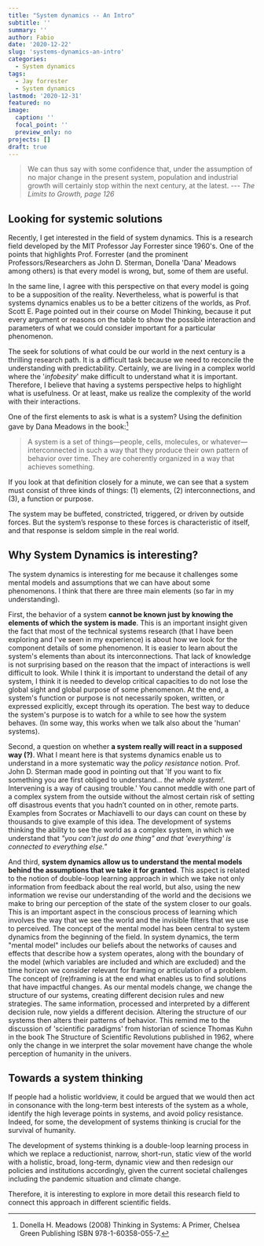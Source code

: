 ```yaml
---
title: "System dynamics -- An Intro"
subtitle: ''
summary: ''
author: Fabio
date: '2020-12-22'
slug: 'systems-dynamics-an-intro'
categories:
  - System dynamics
tags:
  - Jay forrester
  - System dynamics
lastmod: '2020-12-31'
featured: no
image:
  caption: ''
  focal_point: ''
  preview_only: no
projects: []
draft: true
---
```



 >We can thus say with some confidence that, under the assumption of no major change in the present system, population and industrial growth will certainly stop within the next century, at the latest. --- *The Limits to Growth, page 126*


## Looking for systemic solutions

Recently, I get interested in the field of system dynamics. 
This is a research field developed by the MIT Professor Jay Forrester since 1960's. 
One of the points that highlights Prof. Forrester (and the prominent Professors/Researchers as John D. Sterman, Donella 'Dana' Meadows among others) is that every model is wrong, but, some of them are useful.

In the same line, I agree with this perspective on that every model is going to be a supposition of the reality. Nevertheless, what is powerful is that systems dynamics enables us to be a better citizens of the worlds, as Prof. Scott E. Page pointed out in their course on Model Thinking, because it  put every argument or reasons on the table to show the possible interaction and parameters of what we could consider important for a particular phenomenon.

The seek for solutions of what could be our world in the next century is a thrilling research path. It is a difficult task because we need to reconcile the understanding with predictability. 
Certainly, we are living in a complex world where the '*infobesity*' make difficult to understand what it is important. 
Therefore, I believe that having a systems perspective helps to highlight what is usefulness.
Or at least, make us realize the complexity of the world with their interactions. 

One of the first elements to ask is what is a system?
Using the definition gave by Dana Meadows in the book:[^1] 
>A system is a set of things—people, cells, molecules, or whatever—interconnected in such a way that they produce their own pattern of behavior over time.
They are coherently organized in a way that achieves something. 

If you look at that definition closely for a minute, we can see that a system must consist of three kinds of things: (1) elements, (2) interconnections, and (3), a function or purpose.

The system may be buffeted, constricted, triggered, or driven by outside forces. 
But the system’s response to these forces is characteristic of itself, and that response is seldom simple in the real world.

## Why System Dynamics is interesting?

The system dynamics is interesting for me because it challenges some mental models and assumptions that we can have about some phenomenons.
I think that there are three main elements (so far in my understanding). 

First, the behavior of a system **cannot be known just by knowing the elements of which the system is made**.
This is an important insight given the fact that most of the technical systems research (that I have been exploring and I've seen in my experience) is about how we look for the component details of some phenomenon.
It is easier to learn about the system's elements than about its interconnections.
That lack of knowledge is not surprising based on the reason that the impact of interactions is well difficult to look.
While I think it is important to understand the detail of any system, 
I think it is needed to develop critical capacities to do not lose the global sight and global purpose of some phenomenon. 
At the end, a system's function or purpose is not necessarily spoken, written, or expressed explicitly, except through its operation. 
The best way to deduce the system's purpose is to watch for a while to see how the system behaves.
(In some way, this works when we talk also about the 'human' systems).

Second, a question on whether **a system really will react in a supposed way (?)**. 
What I meant here is that systems dynamics enable us to understand in a more systematic way the *policy resistance* notion. 
Prof. John D. Sterman made good in pointing out that 'If you want to fix something you are first obliged to understand... *the whole system!*. Intervening is a way of causing trouble.'
You cannot meddle with one part of a complex system from the outside without the almost certain risk of setting off disastrous events that you hadn’t counted on in other, remote parts. 
Examples from Socrates or Machiavelli to our days can count on these by thousands to give example of this idea. 
The development of systems thinking the ability to see the world as a complex system, in which we understand that *"you can't just do one thing" and that 'everything' is connected to everything else."*

And third, **system dynamics allow us to understand the mental models behind the assumptions that we take it for granted**.
This aspect is related to the notion of double-loop learning approach in which we take not only  information from feedback about the real world, but also, using the new information we revise our understanding of the world and the decisions we make to bring our perception of the state of the system closer to our goals.
This is an important aspect in the conscious process of learning which involves the way  that we see the world and the invisible filters that we use to perceived. 
The concept of the mental model has been central to system dynamics from the beginning of the field. 
In system dynamics, the term "mental model" includes our beliefs about the networks of causes and effects that describe how a system operates, along with the boundary of the model (which variables are included and which are excluded) and the time horizon we consider relevant for framing or articulation of a problem.
The concept of (re)framing is at the end what enables us to find solutions that have impactful changes. As our mental models change, we change the structure of our systems, creating different decision rules and new strategies. 
The same information, processed and interpreted by a different decision rule, now yields a different decision. Altering the structure of our systems then alters their patterns of behavior.
This remind me to the discussion of 'scientific paradigms' from historian of science Thomas Kuhn in the book  The Structure of Scientific Revolutions published in 1962, where only the change in we interpret the solar movement have change the whole perception of humanity in the univers. 


## Towards a system thinking

If people had a holistic worldview, it could be argued that we would then act in consonance with the long-term best interests of the system as a whole, identify the high leverage points in systems, and avoid policy resistance. 
Indeed, for some, the development of systems thinking is crucial for the survival of humanity.

The development of systems thinking is a double-loop learning process in which we replace a reductionist, narrow, short-run, static view of the world with a holistic, broad, long-term, dynamic view and then redesign our policies and institutions accordingly, given the current societal challenges including the pandemic situation and climate change. 

Therefore, it is interesting to explore in more detail this research field to connect this approach in different scientific fields. 









[^1]: Donella H. Meadows (2008) Thinking in Systems: A Primer, Chelsea Green Publishing ISBN 978-1-60358-055-7.
